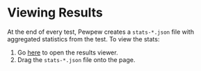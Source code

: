 # Viewing Results

At the end of every test, Pewpew creates a `stats-*.json` file with aggregated statistics from the test. To view the stats:

1. Go [here](./results-viewer/index.html) to open the results viewer.
2. Drag the `stats-*.json` file onto the page.


<!-- 1. Download a local copy of the test viewer from [here](https://github.com/fs-eng/SystemTestTools/raw/master/pewpew-results-viewer/dist/index.html). Make sure to save it as a `.html` file.
2. Open the viewer in a browser.
3. Drag the `stats-*.json` file onto the page. -->